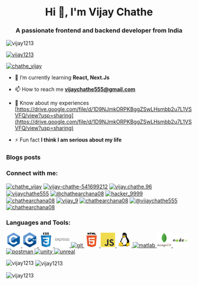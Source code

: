 <h1 align="center">Hi 👋, I'm Vijay Chathe</h1>
<h3 align="center">A passionate frontend and backend developer from India</h3>

<p align="left"> <img src="https://komarev.com/ghpvc/?username=vijay1213&label=Profile%20views&color=0e75b6&style=flat" alt="vijay1213" /> </p>

<p align="left"> <a href="https://github.com/ryo-ma/github-profile-trophy"><img src="https://github-profile-trophy.vercel.app/?username=vijay1213" alt="vijay1213" /></a> </p>

<p align="left"> <a href="https://twitter.com/chathe_vijay" target="blank"><img src="https://img.shields.io/twitter/follow/chathe_vijay?logo=twitter&style=for-the-badge" alt="chathe_vijay" /></a> </p>

- 🌱 I’m currently learning **React, Next.Js**

- 📫 How to reach me **vijaychathe555@gmail.com**

- 📄 Know about my experiences [https://drive.google.com/file/d/1D9NJmkORPKBggZSwLHsmbb2u7L1VSVFQ/view?usp=sharing](https://drive.google.com/file/d/1D9NJmkORPKBggZSwLHsmbb2u7L1VSVFQ/view?usp=sharing)

- ⚡ Fun fact **I think I am serious about my life**

### Blogs posts
<!-- BLOG-POST-LIST:START -->
<!-- BLOG-POST-LIST:END -->

<h3 align="left">Connect with me:</h3>
<p align="left">
<a href="https://twitter.com/chathe_vijay" target="blank"><img align="center" src="https://raw.githubusercontent.com/rahuldkjain/github-profile-readme-generator/master/src/images/icons/Social/twitter.svg" alt="chathe_vijay" height="30" width="40" /></a>
<a href="https://linkedin.com/in/vijay-chathe-541699212" target="blank"><img align="center" src="https://raw.githubusercontent.com/rahuldkjain/github-profile-readme-generator/master/src/images/icons/Social/linked-in-alt.svg" alt="vijay-chathe-541699212" height="30" width="40" /></a>
<a href="https://fb.com/vijay.chathe.96" target="blank"><img align="center" src="https://raw.githubusercontent.com/rahuldkjain/github-profile-readme-generator/master/src/images/icons/Social/facebook.svg" alt="vijay.chathe.96" height="30" width="40" /></a>
<a href="https://instagram.com/vijaychathe555" target="blank"><img align="center" src="https://raw.githubusercontent.com/rahuldkjain/github-profile-readme-generator/master/src/images/icons/Social/instagram.svg" alt="vijaychathe555" height="30" width="40" /></a>
<a href="https://medium.com/@chathearchana08" target="blank"><img align="center" src="https://raw.githubusercontent.com/rahuldkjain/github-profile-readme-generator/master/src/images/icons/Social/medium.svg" alt="@chathearchana08" height="30" width="40" /></a>
<a href="https://www.codechef.com/users/hacker_9999" target="blank"><img align="center" src="https://cdn.jsdelivr.net/npm/simple-icons@3.1.0/icons/codechef.svg" alt="hacker_9999" height="30" width="40" /></a>
<a href="https://www.hackerrank.com/chathearchana08" target="blank"><img align="center" src="https://raw.githubusercontent.com/rahuldkjain/github-profile-readme-generator/master/src/images/icons/Social/hackerrank.svg" alt="chathearchana08" height="30" width="40" /></a>
<a href="https://codeforces.com/profile/vijay_9" target="blank"><img align="center" src="https://raw.githubusercontent.com/rahuldkjain/github-profile-readme-generator/master/src/images/icons/Social/codeforces.svg" alt="vijay_9" height="30" width="40" /></a>
<a href="https://www.leetcode.com/chathearchana08" target="blank"><img align="center" src="https://raw.githubusercontent.com/rahuldkjain/github-profile-readme-generator/master/src/images/icons/Social/leet-code.svg" alt="chathearchana08" height="30" width="40" /></a>
<a href="https://www.hackerearth.com/@vijaychathe555" target="blank"><img align="center" src="https://raw.githubusercontent.com/rahuldkjain/github-profile-readme-generator/master/src/images/icons/Social/hackerearth.svg" alt="@vijaychathe555" height="30" width="40" /></a>
<a href="https://auth.geeksforgeeks.org/user/chathearchana08" target="blank"><img align="center" src="https://raw.githubusercontent.com/rahuldkjain/github-profile-readme-generator/master/src/images/icons/Social/geeks-for-geeks.svg" alt="chathearchana08" height="30" width="40" /></a>
</p>

<h3 align="left">Languages and Tools:</h3>
<p align="left"> <a href="https://www.cprogramming.com/" target="_blank" rel="noreferrer"> <img src="https://raw.githubusercontent.com/devicons/devicon/master/icons/c/c-original.svg" alt="c" width="40" height="40"/> </a> <a href="https://www.w3schools.com/cpp/" target="_blank" rel="noreferrer"> <img src="https://raw.githubusercontent.com/devicons/devicon/master/icons/cplusplus/cplusplus-original.svg" alt="cplusplus" width="40" height="40"/> </a> <a href="https://www.w3schools.com/css/" target="_blank" rel="noreferrer"> <img src="https://raw.githubusercontent.com/devicons/devicon/master/icons/css3/css3-original-wordmark.svg" alt="css3" width="40" height="40"/> </a> <a href="https://expressjs.com" target="_blank" rel="noreferrer"> <img src="https://raw.githubusercontent.com/devicons/devicon/master/icons/express/express-original-wordmark.svg" alt="express" width="40" height="40"/> </a> <a href="https://git-scm.com/" target="_blank" rel="noreferrer"> <img src="https://www.vectorlogo.zone/logos/git-scm/git-scm-icon.svg" alt="git" width="40" height="40"/> </a> <a href="https://www.w3.org/html/" target="_blank" rel="noreferrer"> <img src="https://raw.githubusercontent.com/devicons/devicon/master/icons/html5/html5-original-wordmark.svg" alt="html5" width="40" height="40"/> </a> <a href="https://developer.mozilla.org/en-US/docs/Web/JavaScript" target="_blank" rel="noreferrer"> <img src="https://raw.githubusercontent.com/devicons/devicon/master/icons/javascript/javascript-original.svg" alt="javascript" width="40" height="40"/> </a> <a href="https://www.linux.org/" target="_blank" rel="noreferrer"> <img src="https://raw.githubusercontent.com/devicons/devicon/master/icons/linux/linux-original.svg" alt="linux" width="40" height="40"/> </a> <a href="https://www.mathworks.com/" target="_blank" rel="noreferrer"> <img src="https://upload.wikimedia.org/wikipedia/commons/2/21/Matlab_Logo.png" alt="matlab" width="40" height="40"/> </a> <a href="https://www.mongodb.com/" target="_blank" rel="noreferrer"> <img src="https://raw.githubusercontent.com/devicons/devicon/master/icons/mongodb/mongodb-original-wordmark.svg" alt="mongodb" width="40" height="40"/> </a> <a href="https://nodejs.org" target="_blank" rel="noreferrer"> <img src="https://raw.githubusercontent.com/devicons/devicon/master/icons/nodejs/nodejs-original-wordmark.svg" alt="nodejs" width="40" height="40"/> </a> <a href="https://postman.com" target="_blank" rel="noreferrer"> <img src="https://www.vectorlogo.zone/logos/getpostman/getpostman-icon.svg" alt="postman" width="40" height="40"/> </a> <a href="https://unity.com/" target="_blank" rel="noreferrer"> <img src="https://www.vectorlogo.zone/logos/unity3d/unity3d-icon.svg" alt="unity" width="40" height="40"/> </a> <a href="https://unrealengine.com/" target="_blank" rel="noreferrer"> <img src="https://raw.githubusercontent.com/kenangundogan/fontisto/036b7eca71aab1bef8e6a0518f7329f13ed62f6b/icons/svg/brand/unreal-engine.svg" alt="unreal" width="40" height="40"/> </a> </p>

<p><img align="left" src="https://github-readme-stats.vercel.app/api/top-langs?username=vijay1213&show_icons=true&locale=en&layout=compact" alt="vijay1213" /></p>

<p>&nbsp;<img align="center" src="https://github-readme-stats.vercel.app/api?username=vijay1213&show_icons=true&locale=en" alt="vijay1213" /></p>

<p><img align="center" src="https://github-readme-streak-stats.herokuapp.com/?user=vijay1213&" alt="vijay1213" /></p>
